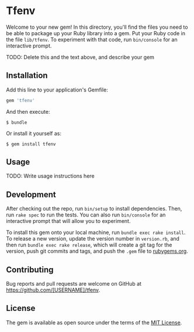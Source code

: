 # Tfenv

Welcome to your new gem! In this directory, you'll find the files you need to be able to package up your Ruby library into a gem. Put your Ruby code in the file `lib/tfenv`. To experiment with that code, run `bin/console` for an interactive prompt.

TODO: Delete this and the text above, and describe your gem

## Installation

Add this line to your application's Gemfile:

```ruby
gem 'tfenv'
```

And then execute:

    $ bundle

Or install it yourself as:

    $ gem install tfenv

## Usage

TODO: Write usage instructions here

## Development

After checking out the repo, run `bin/setup` to install dependencies. Then, run `rake spec` to run the tests. You can also run `bin/console` for an interactive prompt that will allow you to experiment.

To install this gem onto your local machine, run `bundle exec rake install`. To release a new version, update the version number in `version.rb`, and then run `bundle exec rake release`, which will create a git tag for the version, push git commits and tags, and push the `.gem` file to [rubygems.org](https://rubygems.org).

## Contributing

Bug reports and pull requests are welcome on GitHub at https://github.com/[USERNAME]/tfenv.


## License

The gem is available as open source under the terms of the [MIT License](http://opensource.org/licenses/MIT).

